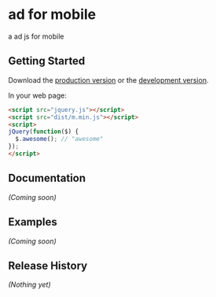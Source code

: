# ad for mobile

a ad js for mobile

## Getting Started
Download the [production version][min] or the [development version][max].

[min]: https://raw.github.com/kunqian/ad4Mobile/master/dist/m.min.js
[max]: https://raw.github.com/kunqian/ad4Mobile/master/dist/m.js

In your web page:

```html
<script src="jquery.js"></script>
<script src="dist/m.min.js"></script>
<script>
jQuery(function($) {
  $.awesome(); // "awesome"
});
</script>
```

## Documentation
_(Coming soon)_

## Examples
_(Coming soon)_

## Release History
_(Nothing yet)_
